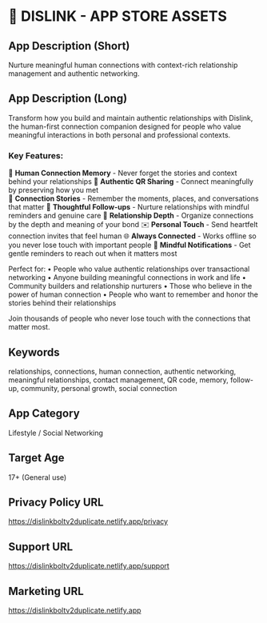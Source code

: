 
# 📱 DISLINK - APP STORE ASSETS

## App Description (Short)
Nurture meaningful human connections with context-rich relationship management and authentic networking.

## App Description (Long)
Transform how you build and maintain authentic relationships with Dislink, the human-first connection companion designed for people who value meaningful interactions in both personal and professional contexts.

### Key Features:
🤝 **Human Connection Memory** - Never forget the stories and context behind your relationships
📱 **Authentic QR Sharing** - Connect meaningfully by preserving how you met  
📍 **Connection Stories** - Remember the moments, places, and conversations that matter
📝 **Thoughtful Follow-ups** - Nurture relationships with mindful reminders and genuine care
🎯 **Relationship Depth** - Organize connections by the depth and meaning of your bond
✉️ **Personal Touch** - Send heartfelt connection invites that feel human
🌐 **Always Connected** - Works offline so you never lose touch with important people
🔔 **Mindful Notifications** - Get gentle reminders to reach out when it matters most

Perfect for:
• People who value authentic relationships over transactional networking
• Anyone building meaningful connections in work and life
• Community builders and relationship nurturers
• Those who believe in the power of human connection
• People who want to remember and honor the stories behind their relationships

Join thousands of people who never lose touch with the connections that matter most.

## Keywords
relationships, connections, human connection, authentic networking, meaningful relationships, contact management, QR code, memory, follow-up, community, personal growth, social connection

## App Category
Lifestyle / Social Networking

## Target Age
17+ (General use)

## Privacy Policy URL
https://dislinkboltv2duplicate.netlify.app/privacy

## Support URL
https://dislinkboltv2duplicate.netlify.app/support

## Marketing URL
https://dislinkboltv2duplicate.netlify.app
